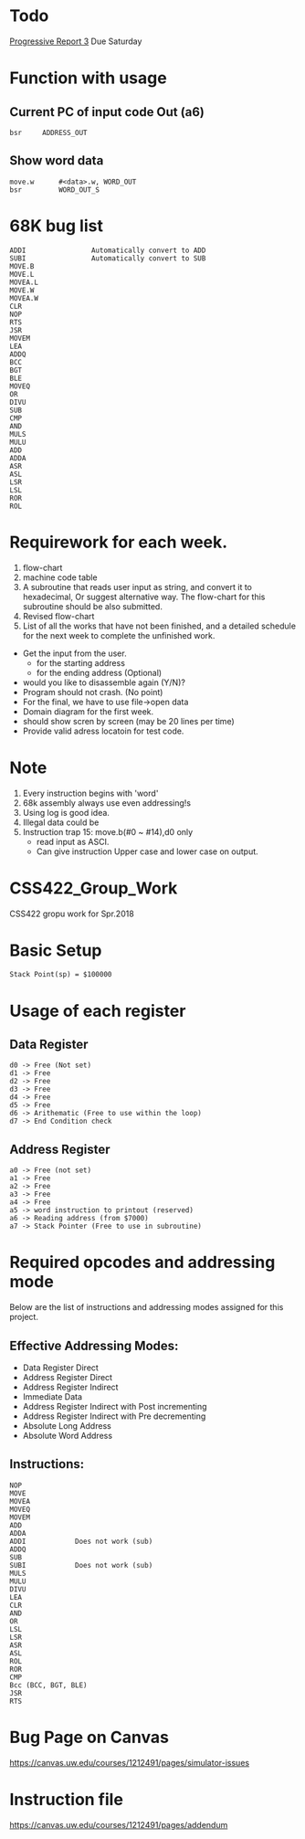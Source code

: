 # Todo
[Progressive Report 3]()
Due Saturday

# Function with usage
## Current PC of input code Out (a6)
```
bsr     ADDRESS_OUT
```

## Show word data
```
move.w      #<data>.w, WORD_OUT
bsr         WORD_OUT_S
```
# 68K bug list
```
ADDI                Automatically convert to ADD
SUBI                Automatically convert to SUB
MOVE.B
MOVE.L
MOVEA.L
MOVE.W
MOVEA.W
CLR
NOP
RTS
JSR
MOVEM
LEA
ADDQ
BCC
BGT
BLE
MOVEQ
OR
DIVU
SUB
CMP
AND
MULS
MULU
ADD
ADDA
ASR
ASL
LSR
LSL
ROR
ROL
```


# Requirework for each week.

1. flow-chart
2. machine code table
3. A subroutine that reads user input as string, and convert it to hexadecimal, Or suggest alternative way. The flow-chart for this subroutine should be also submitted.
4. Revised flow-chart
5. List of all the works that have not been finished, and a detailed schedule for the next week to complete the unfinished work.

* Get the input from the user.
    * for the starting address
    * for the ending address (Optional)
* would you like to disassemble again (Y/N)?
* Program should not crash. (No point)
* For the final, we have to use file->open data
* Domain diagram for the first week.
* should show scren by screen (may be 20 lines per time)
* Provide valid adress locatoin for test code.

# Note
1. Every instruction begins with 'word'
2. 68k assembly always use even addressing!s
3. Using log is good idea.
4. Illegal data could be 
5. Instruction trap 15: move.b(#0 ~ #14),d0 only
    * read input as ASCI.
    * Can give instruction Upper case and lower case on output.

# CSS422_Group_Work
CSS422 gropu work for Spr.2018

# Basic Setup
```
Stack Point(sp) = $100000
```

# Usage of each register
## Data Register
```
d0 -> Free (Not set)
d1 -> Free
d2 -> Free
d3 -> Free
d4 -> Free
d5 -> Free
d6 -> Arithematic (Free to use within the loop) 
d7 -> End Condition check
```
## Address Register
```
a0 -> Free (not set)
a1 -> Free
a2 -> Free
a3 -> Free
a4 -> Free
a5 -> word instruction to printout (reserved)
a6 -> Reading address (from $7000)
a7 -> Stack Pointer (Free to use in subroutine)
```

# Required opcodes and addressing mode

Below are the list of instructions and addressing modes assigned for this project. 

## Effective Addressing Modes:

- Data Register Direct
- Address Register Direct
- Address Register Indirect
- Immediate Data
- Address Register Indirect with Post incrementing
- Address Register Indirect with Pre decrementing
- Absolute Long Address
- Absolute Word Address

## Instructions:
```
NOP
MOVE
MOVEA
MOVEQ
MOVEM
ADD
ADDA
ADDI            Does not work (sub)
ADDQ
SUB
SUBI            Does not work (sub)
MULS
MULU
DIVU
LEA
CLR
AND
OR
LSL
LSR
ASR
ASL
ROL
ROR
CMP
Bcc (BCC, BGT, BLE)
JSR
RTS
```

# Bug Page on Canvas
https://canvas.uw.edu/courses/1212491/pages/simulator-issues
# Instruction file
https://canvas.uw.edu/courses/1212491/pages/addendum